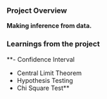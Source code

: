 ### Project Overview

 **Making inference  from data.**


### Learnings from the project

 
**- Confidence Interval
- Central Limit Theorem
- Hypothesis Testing
- Chi Square Test**


